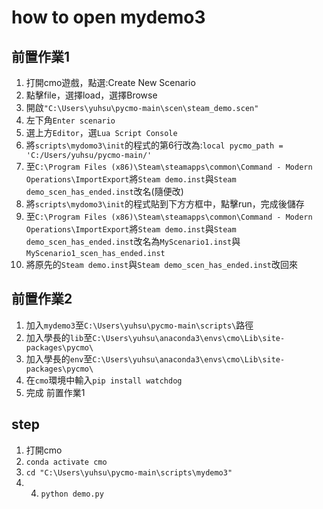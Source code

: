 # how to open mydemo3

## 前置作業1
1. 打開cmo遊戲，點選:Create New Scenario
2. 點擊file，選擇load，選擇Browse
3. 開啟`"C:\Users\yuhsu\pycmo-main\scen\steam_demo.scen"`
4. 左下角`Enter scenario`
5. 選上方`Editor`，選`Lua Script Console`
6. 將`scripts\mydomo3\init`的程式的第6行改為:`local pycmo_path = 'C:/Users/yuhsu/pycmo-main/'`
7. 至`C:\Program Files (x86)\Steam\steamapps\common\Command - Modern Operations\ImportExport`將`Steam demo.inst`與`Steam demo_scen_has_ended.inst`改名(隨便改)
8. 將`scripts\mydomo3\init`的程式貼到下方方框中，點擊run，完成後儲存
9. 至`C:\Program Files (x86)\Steam\steamapps\common\Command - Modern Operations\ImportExport`將`Steam demo.inst`與`Steam demo_scen_has_ended.inst`改名為`MyScenario1.inst`與`MyScenario1_scen_has_ended.inst`
10. 將原先的`Steam demo.inst`與`Steam demo_scen_has_ended.inst`改回來

## 前置作業2
1. 加入`mydemo3`至`C:\Users\yuhsu\pycmo-main\scripts\`路徑
2. 加入學長的`lib`至`C:\Users\yuhsu\anaconda3\envs\cmo\Lib\site-packages\pycmo\`
3. 加入學長的`env`至`C:\Users\yuhsu\anaconda3\envs\cmo\Lib\site-packages\pycmo\`
4. 在`cmo`環境中輸入`pip install watchdog`
5. 完成 前置作業1

## step
1. 打開cmo
2. `conda activate cmo`
3. `cd "C:\Users\yuhsu\pycmo-main\scripts\mydemo3"`
4. 4. `python demo.py`
